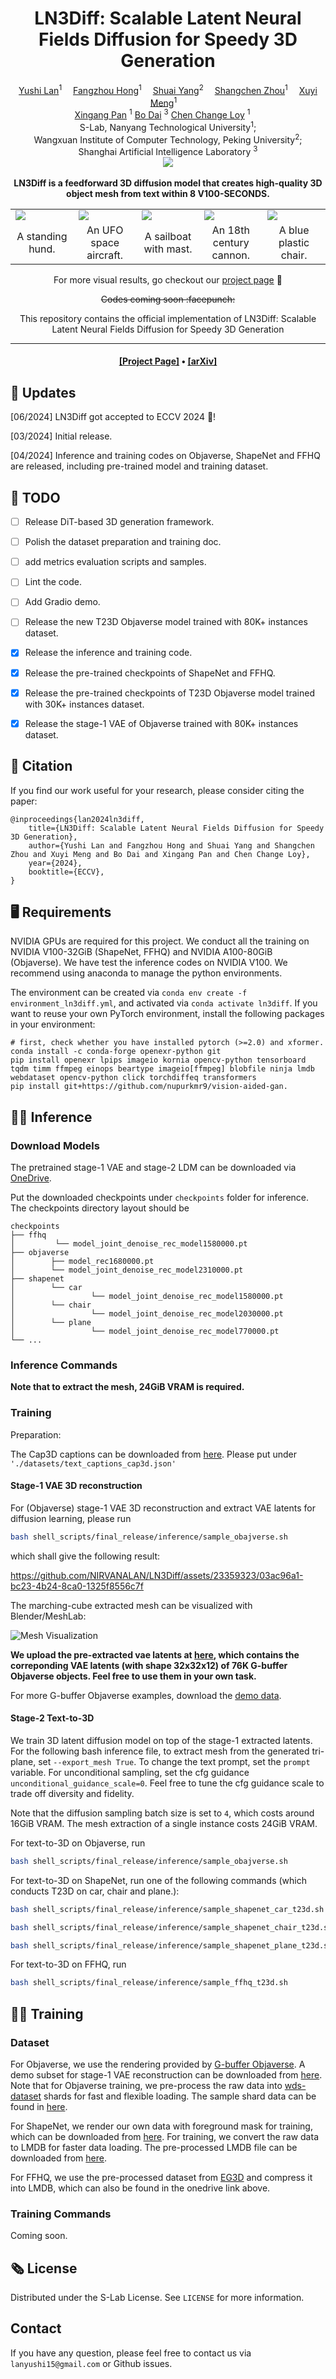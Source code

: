 <div align="center">

<h1>
LN3Diff: Scalable Latent Neural Fields Diffusion for Speedy 3D Generation
</h1>

<div>
    <a href='https://github.com/NIRVANALAN' target='_blank'>Yushi Lan</a><sup>1</sup>&emsp;
    <a href='https://hongfz16.github.io' target='_blank'>Fangzhou Hong</a><sup>1</sup>&emsp;
    <a href='https://williamyang1991.github.io/' target='_blank'>Shuai Yang</a><sup>2</sup>&emsp;
    <a href='https://shangchenzhou.com/' target='_blank'>Shangchen Zhou</a><sup>1</sup>&emsp;
    <a href='https://sg.linkedin.com/in/xuyi-meng-673779208' target='_blank'>Xuyi Meng</a><sup>1</sup>&emsp;
    <br>
    <a href='https://xingangpan.github.io/' target='_blank'>Xingang Pan</a>
    <sup>1</sup>
    <a href='https://daibo.info/' target='_blank'>Bo Dai</a>
    <sup>3</sup>
    <a href='https://www.mmlab-ntu.com/person/ccloy/' target='_blank'>Chen Change Loy</a>
    <sup>1</sup> &emsp;
</div>
<div>
    S-Lab, Nanyang Technological University<sup>1</sup>;
    <!-- &emsp; -->
    <br>
    Wangxuan Institute of Computer Technology, Peking University<sup>2</sup>;
    <br>
    <!-- &emsp; -->
    Shanghai Artificial Intelligence Laboratory <sup>3</sup>
    <!-- <br>
     <sup>*</sup>corresponding author -->
</div>

<div>
<!-- <a target="_blank" href="https://colab.research.google.com/github/nirvanalan/E3DGE/blob/main/notebook/CVPR23_E3DGE_Demo.ipynb">
  <img src="https://colab.research.google.com/assets/colab-badge.svg" alt="Open In Colab"/>
</a> -->
<a href="https://hits.seeyoufarm.com"><img src="https://hits.seeyoufarm.com/api/count/incr/badge.svg?url=https%3A%2F%2Fgithub.com%2FNIRVANALAN%2FLN3Diff&count_bg=%2379C83D&title_bg=%23555555&icon=&icon_color=%23E7E7E7&title=hits&edge_flat=false"/></a>
</div>
<br>
<!-- <h4> -->
<strong>
LN3Diff is a feedforward 3D diffusion model that creates high-quality 3D object mesh from text within 8 V100-SECONDS.
</strong>
<!-- </h4> -->

<table>
<tr></tr>
<tr>
    <td>
        <img src="assets/t23d/standing-hund.gif">
    </td>
    <td>
        <img src="assets/t23d/ufo.gif">
    </td>
    <td>
        <img src="assets/t23d/mast.gif">
    </td>
    <td>
        <img src="assets/t23d/cannon.gif">
    </td>
    <td>
        <img src="assets/t23d/blue-plastic-chair.gif">
    </td>
</tr>


<tr>
    <td align='center' width='20%'>A standing hund.</td>
    <td align='center' width='20%'>An UFO space aircraft.</td>
    <td align='center' width='20%'>A sailboat with mast.</td>
    <td align='center' width='20%'>An 18th century cannon.</td>
    <td align='center' width='20%'>A blue plastic chair.</td>
</tr>
<tr></tr>
</table>

<!-- <br> -->

For more visual results, go checkout our <a href="https://nirvanalan.github.io/projects/ln3diff/" target="_blank">project page</a> :page_with_curl:

<strike>
Codes coming soon :facepunch:
</strike>

This repository contains the official implementation of LN3Diff: 
Scalable Latent Neural Fields Diffusion for Speedy 3D Generation

</div>

---

<h4 align="center">
  <a href="https://nirvanalan.github.io/projects/ln3diff/" target='_blank'>[Project Page]</a>
  •
  <a href="https://arxiv.org/pdf/2403.12019.pdf" target='_blank'>[arXiv]</a> 
</h4>


## :mega: Updates

[06/2024] LN3Diff got accepted to ECCV 2024 :partying_face:! 

[03/2024] Initial release.

[04/2024] Inference and training codes on Objaverse, ShapeNet and FFHQ are released, including pre-trained model and training dataset.


## :dromedary_camel: TODO

- [ ] Release DiT-based 3D generation framework.
- [ ] Polish the dataset preparation and training doc.
- [ ] add metrics evaluation scripts and samples.
- [ ] Lint the code.
- [ ] Add Gradio demo.
- [ ] Release the new T23D Objaverse model trained with 80K+ instances dataset.
- [x] Release the inference and training code.
- [x] Release the pre-trained checkpoints of ShapeNet and FFHQ.
- [x] Release the pre-trained checkpoints of T23D Objaverse model trained with 30K+ instances dataset.
- [x] Release the stage-1 VAE of Objaverse trained with 80K+ instances dataset.



## :handshake: Citation
If you find our work useful for your research, please consider citing the paper:
```
@inproceedings{lan2024ln3diff,
    title={LN3Diff: Scalable Latent Neural Fields Diffusion for Speedy 3D Generation}, 
    author={Yushi Lan and Fangzhou Hong and Shuai Yang and Shangchen Zhou and Xuyi Meng and Bo Dai and Xingang Pan and Chen Change Loy},
    year={2024},
    booktitle={ECCV},
}
```

## :desktop_computer: Requirements

NVIDIA GPUs are required for this project.
We conduct all the training on NVIDIA V100-32GiB (ShapeNet, FFHQ) and NVIDIA A100-80GiB (Objaverse). 
We have test the inference codes on NVIDIA V100.
We recommend using anaconda to manage the python environments.

The environment can be created via ```conda env create -f environment_ln3diff.yml```, and activated via ```conda activate ln3diff```.
If you want to reuse your own PyTorch environment, install the following packages in your environment:

```
# first, check whether you have installed pytorch (>=2.0) and xformer.
conda install -c conda-forge openexr-python git
pip install openexr lpips imageio kornia opencv-python tensorboard tqdm timm ffmpeg einops beartype imageio[ffmpeg] blobfile ninja lmdb webdataset opencv-python click torchdiffeq transformers
pip install git+https://github.com/nupurkmr9/vision-aided-gan.
```

## :running_woman: Inference

### Download Models

The pretrained stage-1 VAE and stage-2 LDM can be downloaded via [OneDrive](https://entuedu-my.sharepoint.com/:f:/g/personal/yushi001_e_ntu_edu_sg/ErdRV9hCYvlBioObT1v_LZ4Bnwye3sv6p5qiVZPNhI9coQ?e=nJgp8t).

Put the downloaded checkpoints under ```checkpoints``` folder for inference. The checkpoints directory layout should be

    checkpoints
    ├── ffhq
    │         └── model_joint_denoise_rec_model1580000.pt
    ├── objaverse
    │        ├── model_rec1680000.pt
    │        └── model_joint_denoise_rec_model2310000.pt
    ├── shapenet
    │        └── car
    │                 └── model_joint_denoise_rec_model1580000.pt
    │        └── chair
    │                 └── model_joint_denoise_rec_model2030000.pt
    │        └── plane
    │                 └── model_joint_denoise_rec_model770000.pt
    └── ...
    


### Inference Commands

<strong>Note that to extract the mesh, 24GiB VRAM is required.</strong>

### Training

Preparation:

The Cap3D captions can be downloaded from [here](https://entuedu-my.sharepoint.com/:u:/g/personal/yushi001_e_ntu_edu_sg/EdzVtlT_eUpItE73osqE1UEBSNmC2wfQ0YimmMcLcRhpqw?e=wMHtvx). 
Please put under ```'./datasets/text_captions_cap3d.json'```


#### Stage-1 VAE 3D reconstruction

For (Objaverse) stage-1 VAE 3D reconstruction and extract VAE latents for diffusion learning, please run

```bash
bash shell_scripts/final_release/inference/sample_obajverse.sh
```

which shall give the following result:

https://github.com/NIRVANALAN/LN3Diff/assets/23359323/03ac96a1-bc23-4b24-8ca0-1325f8556c7f

The marching-cube extracted mesh can be visualized with Blender/MeshLab:

<img title="a title" alt="Mesh Visualization" src="./assets/stage1_vae_reconstruction/reconstruction_result/mesh-visualization.png">

**We upload the pre-extracted vae latents at [here](https://entuedu-my.sharepoint.com/:f:/g/personal/yushi001_e_ntu_edu_sg/EnXixldDrKhDtrcuPM4vjQYBv06uY58F1mF7f7KVdZ19lQ?e=nXQNdm), which contains the correponding VAE latents (with shape 32x32x12) of 76K G-buffer Objaverse objects. Feel free to use them in your own task.**

For more G-buffer Objaverse examples, download the [demo data](https://entuedu-my.sharepoint.com/:f:/g/personal/yushi001_e_ntu_edu_sg/EoyzVJbMyBhLoKFJbbsq6bYBi1paLwQxIDjTkO1KjI4b1g?e=sJc3rQ).


#### Stage-2 Text-to-3D

We train 3D latent diffusion model on top of the stage-1 extracted latents. 
For the following bash inference file, to extract mesh from the generated tri-plane, set ```--export_mesh True```. To change the text prompt, set the ```prompt``` variable. For unconditional sampling, set the cfg guidance ```unconditional_guidance_scale=0```. Feel free to tune the cfg guidance scale to trade off diversity and fidelity. 

Note that the diffusion sampling batch size is set to ```4```, which costs around 16GiB VRAM. The mesh extraction of a single instance costs 24GiB VRAM.

For text-to-3D on Objaverse, run

```bash
bash shell_scripts/final_release/inference/sample_obajverse.sh
```

For text-to-3D on ShapeNet, run one of the following commands (which conducts T23D on car, chair and plane.):
```bash
bash shell_scripts/final_release/inference/sample_shapenet_car_t23d.sh
```

```bash
bash shell_scripts/final_release/inference/sample_shapenet_chair_t23d.sh
```

```bash
bash shell_scripts/final_release/inference/sample_shapenet_plane_t23d.sh
```

For text-to-3D on FFHQ, run 

```bash
bash shell_scripts/final_release/inference/sample_ffhq_t23d.sh
```


## :running_woman: Training

### Dataset

For Objaverse, we use the rendering provided by [G-buffer Objaverse](https://aigc3d.github.io/gobjaverse/). A demo subset for stage-1 VAE reconstruction can be downloaded from [here](https://entuedu-my.sharepoint.com/:u:/g/personal/yushi001_e_ntu_edu_sg/Eb6LX2x-EgJLpiHbhRxsN9ABnEaSyjG-tsVBcUr_dQ5dnQ?e=JXWQo1). Note that for Objaverse training, we pre-process the raw data into [wds-dataset](https://github.com/webdataset/webdataset) shards for fast and flexible loading. The sample shard data can be found in [here](https://entuedu-my.sharepoint.com/:f:/g/personal/yushi001_e_ntu_edu_sg/ErtZQgnEH5ZItDqdUaiVbJgBe4nhZveJemQRqDW6Xwp7Zg?e=Zqt6Ss).

For ShapeNet, we render our own data with foreground mask for training, which can be downloaded from [here](https://entuedu-my.sharepoint.com/:f:/g/personal/yushi001_e_ntu_edu_sg/EijBXIC_bUNOo0L3wnJKRqoBCqVnhhT_BReYRc1tc_0lrA?e=VQwWOZ). For training, we convert the raw data to LMDB for faster data loading. The pre-processed LMDB file can be downloaded from [here](https://entuedu-my.sharepoint.com/:f:/g/personal/yushi001_e_ntu_edu_sg/Ev7L8Als8K9JtLtj1G23Cc0BTNDbhCQPadxNLLVS7mV2FQ?e=C5woyE).


For FFHQ, we use the pre-processed dataset from [EG3D](https://github.com/NVlabs/eg3d) and compress it into LMDB, which can also be found in the onedrive link above.


### Training Commands

Coming soon.


## :newspaper_roll:  License

Distributed under the S-Lab License. See `LICENSE` for more information.


## Contact

If you have any question, please feel free to contact us via `lanyushi15@gmail.com` or Github issues.
